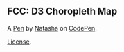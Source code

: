 FCC: D3 Choropleth Map
----------------------


A [Pen](https://codepen.io/TashaK/pen/mdyJvpr) by [Natasha](https://codepen.io/TashaK) on [CodePen](https://codepen.io).

[License](https://codepen.io/TashaK/pen/mdyJvpr/license).